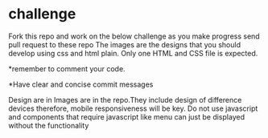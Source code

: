 # challenge

Fork this repo and work on the below challenge as you make progress send pull request to these repo
The images are the designs that you should develop using css and html plain. Only one HTML and CSS file is expected.

*remember to comment your code.

*Have clear and concise commit messages

Design are in Images are in the repo.They include design of difference devices therefore, mobile responsiveness will be key.
Do not use javascript and components that require javascript like menu can just be displayed without the functionality
